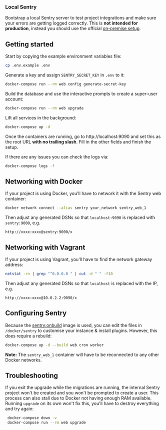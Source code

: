 ### Local Sentry

Bootstrap a local Sentry server to test project integrations and make sure your errors are getting logged correctly. This is **not intended for production**, instead you should use the official [on-premise setup](https://github.com/getsentry/onpremise).

## Getting started

Start by copying the example environment variables file:

```bash
cp .env.example .env
```

Generate a key and assign `SENTRY_SECRET_KEY` in `.env` to it:

```bash
docker-compose run --rm web config generate-secret-key
```

Build the database and use the interactive prompts to create a super-user account:

```bash
docker-compose run --rm web upgrade
```

Lift all services in the background:

```bash
docker-compose up -d
```

Once the containers are running, go to http://localhost:9090 and set this as the root URL **with no trailing slash**. Fill in the other fields and finish the setup.

If there are any issues you can check the logs via:

```bash
docker-compose logs -f
```

## Networking with Docker

If your project is using Docker, you'll have to network it with the Sentry web container:

```bash
docker network connect --alias sentry your_network sentry_web_1
```

Then adjust any generated DSNs so that `localhost:9090` is replaced with `sentry:9000`, e.g.

```
http://xxxx:xxxx@sentry:9000/x
```

## Networking with Vagrant

If your project is using Vagrant, you'll have to find the network gateway address:

```bash
netstat -rn | grep "^0.0.0.0 " | cut -d " " -f10
```

Then adjust any generated DSNs so that `localhost` is replaced with the IP, e.g.

```
http://xxxx:xxxx@10.0.2.2:9090/x
```

## Configuring Sentry

Because the [sentry:onbuild](https://hub.docker.com/_/sentry/) image is used, you can edit the files in `/docker/sentry` to customise your instance & install plugins. However, this does require a rebuild:

```bash
docker-compose up -d --build web cron worker
```

**Note:** The `sentry_web_1` container will have to be reconnected to any other Docker networks.

## Troubleshooting

If you exit the upgrade while the migrations are running, the internal Sentry project won't be created and you won't be prompted to create a user. This process can also stall due to Docker not having enough RAM available. Running `upgrade` on its own won't fix this, you'll have to destroy everything and try again:

```bash
 docker-compose down -v
 docker-compose run --rm web upgrade
```


